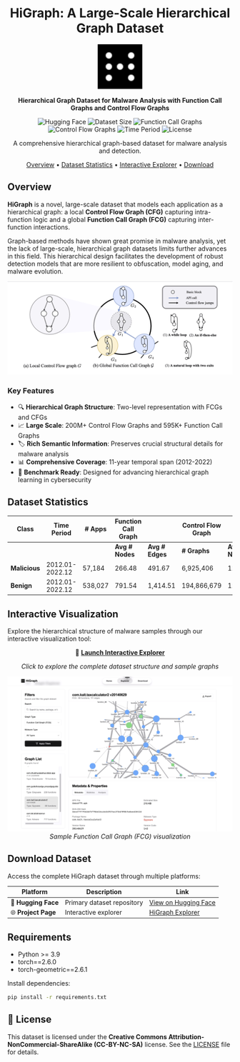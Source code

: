 <h1 align="center"> HiGraph: A Large-Scale Hierarchical Graph Dataset </h1>

<div align="center">

<img src="assets/h_logo.svg" width="100" height="100">

<p><strong>Hierarchical Graph Dataset for Malware Analysis with Function Call Graphs and Control Flow Graphs</strong></p>


 <img src="https://img.shields.io/badge/🤗%20Hugging%20Face-Datasets-yellow" alt="Hugging Face" />
                <img src="https://img.shields.io/badge/Dataset-6.17GB-blue" alt="Dataset Size" />
                <img src="https://img.shields.io/badge/Samples-595K%20FCGs-green" alt="Function Call Graphs" />
                <img src="https://img.shields.io/badge/CFGs-200M%2B-brightgreen" alt="Control Flow Graphs" />
                <img src="https://img.shields.io/badge/Period-2012--2022-orange" alt="Time Period" />
                <img src="https://img.shields.io/badge/License-CC--BY--NC--SA-red" alt="License" />

A comprehensive hierarchical graph-based dataset for malware analysis and detection.

[Overview](#overview) • [Dataset Statistics](#dataset-statistics) • [Interactive Explorer](#interactive-visualization) • [Download](#download-dataset) 

</div>

## Overview

**HiGraph** is a novel, large-scale dataset that models each application as a hierarchical graph: a local **Control Flow Graph (CFG)** capturing intra-function logic and a global **Function Call Graph (FCG)** capturing inter-function interactions.

Graph-based methods have shown great promise in malware analysis, yet the lack of large-scale, hierarchical graph datasets limits further advances in this field. This hierarchical design facilitates the development of robust detection models that are more resilient to obfuscation, model aging, and malware evolution.

<div align="center">

![Dataset Overview](assets/overview.png)

</div>

### Key Features

- 🔍 **Hierarchical Graph Structure**: Two-level representation with FCGs and CFGs
- 📈 **Large Scale**: 200M+ Control Flow Graphs and 595K+ Function Call Graphs
- 🏷️ **Rich Semantic Information**: Preserves crucial structural details for malware analysis
- 📊 **Comprehensive Coverage**: 11-year temporal span (2012-2022)
- 🎯 **Benchmark Ready**: Designed for advancing hierarchical graph learning in cybersecurity

## Dataset Statistics

<div align="center">



| Class | Time Period | # Apps | **Function Call Graph** || **Control Flow Graph** |||
|-------|-------------|--------|---------------------|--|--------------------|--|--|
|       |             |        | **Avg # Nodes** | **Avg # Edges** | **# Graphs** | **Avg # Nodes** | **Avg # Edges** |
| **Malicious** | 2012.01-2022.12 | 57,184 | 266.48 | 491.67 | 6,925,406 | 12.29 | 14.94 |
| **Benign** | 2012.01-2022.12 | 538,027 | 791.54 | 1,414.51 | 194,866,679 | 12.17 | 13.94 |

</div>

## Interactive Visualization

Explore the hierarchical structure of malware samples through our interactive visualization tool:

<div align="center">

🔗 **[Launch Interactive Explorer](https://higraph.org/)**

*Click to explore the complete dataset structure and sample graphs*

![Sample Function Call Graph](assets/explorer.png)
*Sample Function Call Graph (FCG) visualization*

</div>

## Download Dataset

Access the complete HiGraph dataset through multiple platforms:

<div align="center">

| Platform | Description | Link |
|----------|-------------|------|
| 🤗 **Hugging Face** | Primary dataset repository | [View on Hugging Face](https://huggingface.co/datasets/hzcheney/Hi-Graph/tree/main) |
| 🌐 **Project Page** | Interactive explorer | [HiGraph Explorer](https://higraph.org/) |

</div>

## Requirements
- Python >= 3.9
- torch==2.6.0
- torch-geometric==2.6.1

Install dependencies:

```bash
pip install -r requirements.txt
```

## 📄 License

This dataset is licensed under the **Creative Commons Attribution-NonCommercial-ShareAlike (CC-BY-NC-SA)** license. See the [LICENSE](LICENSE) file for details.

